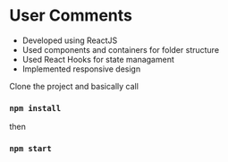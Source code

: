 # User Comments

* Developed using ReactJS
* Used components and containers for folder structure
* Used React Hooks for state managament 
* Implemented responsive design


Clone the project and basically call
### `npm install` 
then 
### `npm start` 
